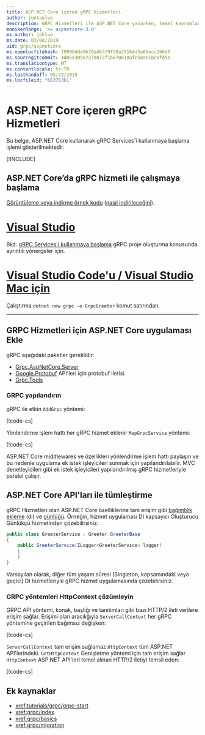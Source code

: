 ```yaml
---
title: ASP.NET Core içeren gRPC Hizmetleri
author: juntaoluo
description: GRPC Hizmetleri ile ASP.NET Core yazarken, temel kavramları öğrenin.
monikerRange: '>= aspnetcore-3.0'
ms.author: johluo
ms.date: 03/08/2019
uid: grpc/aspnetcore
ms.openlocfilehash: 190004de8b70a463f9f58a25164d5a86ecc266d6
ms.sourcegitcommit: 4d05e30567279072f1b070618afe58ae1bcefd5a
ms.translationtype: MT
ms.contentlocale: tr-TR
ms.lasthandoff: 05/29/2019
ms.locfileid: "66376361"
---
```

# <a name="grpc-services-with-aspnet-core"></a>ASP.NET Core içeren gRPC Hizmetleri

Bu belge, ASP.NET Core kullanarak gRPC Services'i kullanmaya başlama işlemi gösterilmektedir.

[!INCLUDE[](~/includes/net-core-prereqs-all-3.0.md)]

## <a name="get-started-with-grpc-service-in-aspnet-core"></a>ASP.NET Core’da gRPC hizmeti ile çalışmaya başlama

[Görüntüleme veya indirme örnek kodu](https://github.com/aspnet/AspNetCore.Docs/tree/master/aspnetcore/tutorials/grpc/grpc-start/sample) ([nasıl indirileceğini](xref:index#how-to-download-a-sample)).

# <a name="visual-studiotabvisual-studio"></a>[Visual Studio](#tab/visual-studio)

Bkz: [gRPC Services'i kullanmaya başlama](xref:tutorials/grpc/grpc-start) gRPC proje oluşturma konusunda ayrıntılı yönergeler için.

# <a name="visual-studio-code--visual-studio-for-mactabvisual-studio-codevisual-studio-mac"></a>[Visual Studio Code'u / Visual Studio Mac için](#tab/visual-studio-code+visual-studio-mac)

Çalıştırma `dotnet new grpc -o GrpcGreeter` komut satırından.

---

## <a name="add-grpc-services-to-an-aspnet-core-app"></a>GRPC Hizmetleri için ASP.NET Core uygulaması Ekle

gRPC aşağıdaki paketler gereklidir:

* [Grpc.AspNetCore.Server](https://www.nuget.org/packages/Grpc.AspNetCore.Server)
* [Google.Protobuf](https://www.nuget.org/packages/Google.Protobuf/) API'leri için protobuf iletisi.
* [Grpc.Tools](https://www.nuget.org/packages/Grpc.Tools/)

### <a name="configure-grpc"></a>GRPC yapılandırın

gRPC ile etkin `AddGrpc` yöntemi:

[!code-cs[](~/tutorials/grpc/grpc-start/sample/GrpcGreeter/Startup.cs?name=snippet&highlight=5)]

Yönlendirme işlem hattı her gRPC hizmet eklenir `MapGrpcService` yöntemi:

[!code-cs[](~/tutorials/grpc/grpc-start/sample/GrpcGreeter/Startup.cs?name=snippet&highlight=21)]

ASP.NET Core middlewares ve özellikleri yönlendirme işlem hattı paylaşın ve bu nedenle uygulama ek istek işleyicileri sunmak için yapılandırılabilir. MVC denetleyicileri gibi ek istek işleyicileri yapılandırılmış gRPC hizmetleriyle paralel çalışır.

## <a name="integration-with-aspnet-core-apis"></a>ASP.NET Core API'ları ile tümleştirme

gRPC Hizmetleri olan ASP.NET Core özelliklerine tam erişim gibi [bağımlılık ekleme](xref:fundamentals/dependency-injection) (dı) ve [günlüğü](xref:fundamentals/logging/index). Örneğin, hizmet uygulaması DI kapsayıcı Oluşturucu Günlükçü hizmetinden çözebilirsiniz:

```csharp
public class GreeterService : Greeter.GreeterBase
{
    public GreeterService(ILogger<GreeterService> logger)
    {
    }
}
```

Varsayılan olarak, diğer tüm yaşam süresi (Singleton, kapsamındaki veya geçici) DI hizmetleriyle gRPC hizmet uygulamasında çözebilirsiniz.

### <a name="resolve-httpcontext-in-grpc-methods"></a>GRPC yöntemleri HttpContext çözümleyin

GRPC API yöntemi, konak, başlığı ve tanıtımları gibi bazı HTTP/2 ileti verilere erişim sağlar. Erişimi olan aracılığıyla `ServerCallContext` her gRPC yöntemine geçirilen bağımsız değişken:

[!code-cs[](~/tutorials/grpc/grpc-start/sample/GrpcGreeter/Services/GreeterService.cs?highlight=3-4&name=snippet)]

`ServerCallContext` tam erişim sağlamaz `HttpContext` tüm ASP.NET API'lerindeki. `GetHttpContext` Genişletme yöntemi için tam erişim sağlar `HttpContext` ASP.NET API'leri temel alınan HTTP/2 iletiyi temsil eden:

[!code-cs[](~/tutorials/grpc/grpc-start/sample/GrpcGreeter/Services/GreeterService.cs?name=snippet1)]

## <a name="additional-resources"></a>Ek kaynaklar

* <xref:tutorials/grpc/grpc-start>
* <xref:grpc/index>
* <xref:grpc/basics>
* <xref:grpc/migration>
